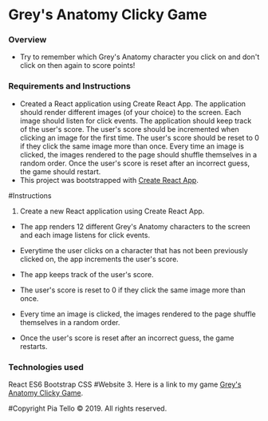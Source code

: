 
# Grey's Anatomy Clicky Game

### Overview
 * Try to remember which Grey's Anatomy character you click on and don't click on then again to score points!

### Requirements and Instructions

* Created a React application using Create React App.
The application should render different images (of your choice) to the screen. Each image should listen for click events.
The application should keep track of the user's score. The user's score should be incremented when clicking an image for the first time. The user's score should be reset to 0 if they click the same image more than once.
Every time an image is clicked, the images rendered to the page should shuffle themselves in a random order.
Once the user's score is reset after an incorrect guess, the game should restart.
* This project was bootstrapped with [Create React App](https://github.com/facebook/create-react-app).

#Instructions
1. Create a new React application using Create React App.

* The app renders 12 different Grey's Anatomy characters to the screen and each image listens for click events.


* Everytime the user clicks on a character that has not been previously clicked on, the app increments the user's score. 

* The app keeps track of the user's score. 

* The user's score is reset to 0 if they click the same image more than once.

* Every time an image is clicked, the images rendered to the page shuffle themselves in a random order.

* Once the user's score is reset after an incorrect guess, the game restarts.

### Technologies used
React
ES6
Bootstrap
CSS
#Website
3. Here is a link to my game [Grey's Anatomy Clicky Game](https://tellomp-clicky-game.herokuapp.com/).

#Copyright
Pia Tello © 2019. All rights reserved.
